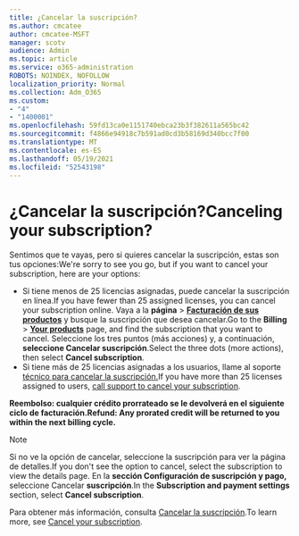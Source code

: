 ```yaml
---
title: ¿Cancelar la suscripción?
ms.author: cmcatee
author: cmcatee-MSFT
manager: scotv
audience: Admin
ms.topic: article
ms.service: o365-administration
ROBOTS: NOINDEX, NOFOLLOW
localization_priority: Normal
ms.collection: Adm_O365
ms.custom:
- "4"
- "1400001"
ms.openlocfilehash: 59fd13ca0e1151740ebca23b3f382611a565bc42
ms.sourcegitcommit: f4866e94918c7b591ad0cd3b58169d340bcc7f00
ms.translationtype: MT
ms.contentlocale: es-ES
ms.lasthandoff: 05/19/2021
ms.locfileid: "52543198"
---
```

# <a name="canceling-your-subscription"></a><span data-ttu-id="a354e-102">¿Cancelar la suscripción?</span><span class="sxs-lookup"><span data-stu-id="a354e-102">Canceling your subscription?</span></span>

<span data-ttu-id="a354e-103">Sentimos que te vayas, pero si quieres cancelar la suscripción, estas son tus opciones:</span><span class="sxs-lookup"><span data-stu-id="a354e-103">We're sorry to see you go, but if you want to cancel your subscription, here are your options:</span></span>
  
- <span data-ttu-id="a354e-104">Si tiene menos de 25 licencias asignadas, puede cancelar la suscripción en línea.</span><span class="sxs-lookup"><span data-stu-id="a354e-104">If you have fewer than 25 assigned licenses, you can cancel your subscription online.</span></span> <span data-ttu-id="a354e-105">Vaya a la **página** \> **[Facturación de sus productos](https://go.microsoft.com/fwlink/p/?linkid=842054)** y busque la suscripción que desea cancelar.</span><span class="sxs-lookup"><span data-stu-id="a354e-105">Go to the **Billing** \> **[Your products](https://go.microsoft.com/fwlink/p/?linkid=842054)** page, and find the subscription that you want to cancel.</span></span> <span data-ttu-id="a354e-106">Seleccione los tres puntos (más acciones) y, a continuación, **seleccione Cancelar suscripción**.</span><span class="sxs-lookup"><span data-stu-id="a354e-106">Select the three dots (more actions), then select **Cancel subscription**.</span></span>
- <span data-ttu-id="a354e-107">Si tiene más de 25 licencias asignadas a los usuarios, llame al soporte [técnico para cancelar la suscripción.](https://go.microsoft.com/fwlink/p/?linkid=518322)</span><span class="sxs-lookup"><span data-stu-id="a354e-107">If you have more than 25 licenses assigned to users, [call support to cancel your subscription](https://go.microsoft.com/fwlink/p/?linkid=518322).</span></span>
  
<span data-ttu-id="a354e-108">**Reembolso: cualquier crédito prorrateado se le devolverá en el siguiente ciclo de facturación.**</span><span class="sxs-lookup"><span data-stu-id="a354e-108">**Refund: Any prorated credit will be returned to you within the next billing cycle.**</span></span>

> [!NOTE]
> <span data-ttu-id="a354e-109">Si no ve la opción de cancelar, seleccione la suscripción para ver la página de detalles.</span><span class="sxs-lookup"><span data-stu-id="a354e-109">If you don't see the option to cancel, select the subscription to view the details page.</span></span> <span data-ttu-id="a354e-110">En la **sección Configuración de suscripción y pago,** seleccione Cancelar **suscripción**.</span><span class="sxs-lookup"><span data-stu-id="a354e-110">In the **Subscription and payment settings** section, select **Cancel subscription**.</span></span>

<span data-ttu-id="a354e-111">Para obtener más información, consulta [Cancelar la suscripción](/microsoft-365/commerce/subscriptions/cancel-your-subscription).</span><span class="sxs-lookup"><span data-stu-id="a354e-111">To learn more, see [Cancel your subscription](/microsoft-365/commerce/subscriptions/cancel-your-subscription).</span></span>
